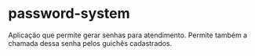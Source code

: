 # password-system
Aplicação que permite gerar senhas para atendimento. Permite também a chamada dessa senha pelos guichês cadastrados.
